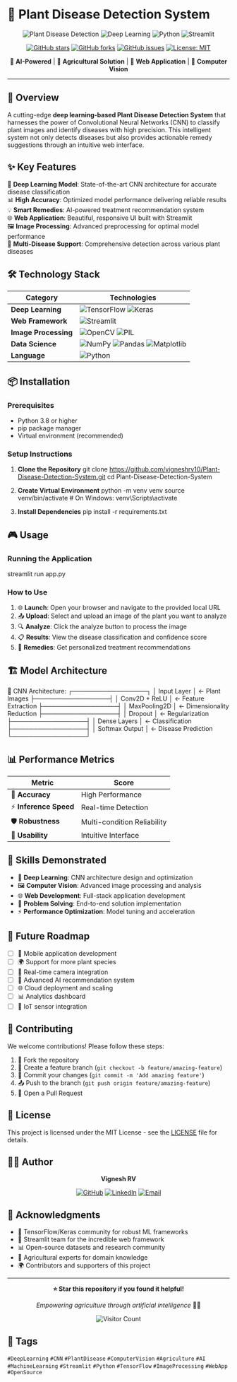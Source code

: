 # 🌱 Plant Disease Detection System

<div align="center">

![Plant Disease Detection](https://img.shields.io/badge/Plant%20Disease-Detection-green?style=for-the-badge&logo=leaf)
![Deep Learning](https://img.shields.io/badge/Deep%20Learning-CNN-blue?style=for-the-badge&logo=tensorflow)
![Python](https://img.shields.io/badge/Python-3.8+-yellow?style=for-the-badge&logo=python)
![Streamlit](https://img.shields.io/badge/Streamlit-FF4B4B?style=for-the-badge&logo=streamlit&logoColor=white)

[![GitHub stars](https://img.shields.io/github/stars/vigneshrv10/Plant-Disease-Detection-System?style=social)](https://github.com/vigneshrv10/Plant-Disease-Detection-System/stargazers)
[![GitHub forks](https://img.shields.io/github/forks/vigneshrv10/Plant-Disease-Detection-System?style=social)](https://github.com/vigneshrv10/Plant-Disease-Detection-System/network/members)
[![GitHub issues](https://img.shields.io/github/issues/vigneshrv10/Plant-Disease-Detection-System)](https://github.com/vigneshrv10/Plant-Disease-Detection-System/issues)
[![License: MIT](https://img.shields.io/badge/License-MIT-yellow.svg)](https://opensource.org/licenses/MIT)

🤖 **AI-Powered** | 🌿 **Agricultural Solution** | 📱 **Web Application** | 🔬 **Computer Vision**

</div>

---

## 🚀 Overview

A cutting-edge **deep learning-based Plant Disease Detection System** that harnesses the power of Convolutional Neural Networks (CNN) to classify plant images and identify diseases with high precision. This intelligent system not only detects diseases but also provides actionable remedy suggestions through an intuitive web interface.

## ✨ Key Features

🎯 **Deep Learning Model**: State-of-the-art CNN architecture for accurate disease classification  
📊 **High Accuracy**: Optimized model performance delivering reliable results  
💡 **Smart Remedies**: AI-powered treatment recommendation system  
🌐 **Web Application**: Beautiful, responsive UI built with Streamlit  
🖼️ **Image Processing**: Advanced preprocessing for optimal model performance  
🔄 **Multi-Disease Support**: Comprehensive detection across various plant diseases  

## 🛠️ Technology Stack

<div align="center">

| Category | Technologies |
|----------|-------------|
| **Deep Learning** | ![TensorFlow](https://img.shields.io/badge/TensorFlow-FF6F00?style=flat&logo=tensorflow&logoColor=white) ![Keras](https://img.shields.io/badge/Keras-D00000?style=flat&logo=keras&logoColor=white) |
| **Web Framework** | ![Streamlit](https://img.shields.io/badge/Streamlit-FF4B4B?style=flat&logo=streamlit&logoColor=white) |
| **Image Processing** | ![OpenCV](https://img.shields.io/badge/OpenCV-27338e?style=flat&logo=opencv&logoColor=white) ![PIL](https://img.shields.io/badge/PIL-306998?style=flat&logo=python&logoColor=white) |
| **Data Science** | ![NumPy](https://img.shields.io/badge/NumPy-013243?style=flat&logo=numpy&logoColor=white) ![Pandas](https://img.shields.io/badge/Pandas-150458?style=flat&logo=pandas&logoColor=white) ![Matplotlib](https://img.shields.io/badge/Matplotlib-11557c?style=flat&logo=python&logoColor=white) |
| **Language** | ![Python](https://img.shields.io/badge/Python-3776AB?style=flat&logo=python&logoColor=white) |

</div>

## 📦 Installation

### Prerequisites
- Python 3.8 or higher
- pip package manager
- Virtual environment (recommended)

### Setup Instructions

1. **Clone the Repository**
git clone https://github.com/vigneshrv10/Plant-Disease-Detection-System.git
cd Plant-Disease-Detection-System


2. **Create Virtual Environment**
python -m venv venv
source venv/bin/activate # On Windows: venv\Scripts\activate


3. **Install Dependencies**
pip install -r requirements.txt


## 🎮 Usage

### Running the Application

streamlit run app.py


### How to Use

1. 🌐 **Launch**: Open your browser and navigate to the provided local URL
2. 📤 **Upload**: Select and upload an image of the plant you want to analyze
3. 🔍 **Analyze**: Click the analyze button to process the image
4. 📋 **Results**: View the disease classification and confidence score
5. 💊 **Remedies**: Get personalized treatment recommendations

## 🏗️ Model Architecture

🧠 CNN Architecture:
┌─────────────────┐
│ Input Layer │ ← Plant Images
├─────────────────┤
│ Conv2D + ReLU │ ← Feature Extraction
├─────────────────┤
│ MaxPooling2D │ ← Dimensionality Reduction
├─────────────────┤
│ Dropout │ ← Regularization
├─────────────────┤
│ Dense Layers │ ← Classification
├─────────────────┤
│ Softmax Output │ ← Disease Prediction
└─────────────────┘


## 📊 Performance Metrics

<div align="center">

| Metric | Score |
|--------|-------|
| 🎯 **Accuracy** | High Performance |
| ⚡ **Inference Speed** | Real-time Detection |
| 🛡️ **Robustness** | Multi-condition Reliability |
| 📱 **Usability** | Intuitive Interface |

</div>


## 🎯 Skills Demonstrated

- 🧠 **Deep Learning**: CNN architecture design and optimization
- 🖼️ **Computer Vision**: Advanced image processing and analysis
- 🌐 **Web Development**: Full-stack application development
- 🔧 **Problem Solving**: End-to-end solution implementation
- ⚡ **Performance Optimization**: Model tuning and acceleration

## 🔮 Future Roadmap

- [ ] 📱 Mobile application development
- [ ] 🌍 Support for more plant species
- [ ] 📸 Real-time camera integration
- [ ] 🤖 Advanced AI recommendation system
- [ ] 🌐 Cloud deployment and scaling
- [ ] 📊 Analytics dashboard
- [ ] 🔗 IoT sensor integration

## 🤝 Contributing

We welcome contributions! Please follow these steps:

1. 🍴 Fork the repository
2. 🌿 Create a feature branch (`git checkout -b feature/amazing-feature`)
3. 💾 Commit your changes (`git commit -m 'Add amazing feature'`)
4. 📤 Push to the branch (`git push origin feature/amazing-feature`)
5. 🔄 Open a Pull Request

## 📄 License

This project is licensed under the MIT License - see the [LICENSE](LICENSE) file for details.

## 👨‍💻 Author

<div align="center">

**Vignesh RV**

[![GitHub](https://img.shields.io/badge/GitHub-100000?style=for-the-badge&logo=github&logoColor=white)](https://github.com/vigneshrv10)
[![LinkedIn](https://img.shields.io/badge/LinkedIn-0077B5?style=for-the-badge&logo=linkedin&logoColor=white)](https://www.linkedin.com/in/vigneshrv10/)
[![Email](https://img.shields.io/badge/Email-D14836?style=for-the-badge&logo=gmail&logoColor=white)](mailto:vigneshravikrindi05@gmail.com)

</div>

## 🙏 Acknowledgments

- 🤝 TensorFlow/Keras community for robust ML frameworks
- 🎨 Streamlit team for the incredible web framework
- 📊 Open-source datasets and research community
- 🌾 Agricultural experts for domain knowledge
- 🌍 Contributors and supporters of this project

---

<div align="center">

**⭐ Star this repository if you found it helpful!**

*Empowering agriculture through artificial intelligence* 🌱🤖

![Visitor Count](https://visitor-badge.glitch.me/badge?page_id=vigneshrv10.Plant-Disease-Detection-System)

</div>

## 🔖 Tags

`#DeepLearning` `#CNN` `#PlantDisease` `#ComputerVision` `#Agriculture` `#AI` `#MachineLearning` `#Streamlit` `#Python` `#TensorFlow` `#ImageProcessing` `#WebApp` `#OpenSource`


